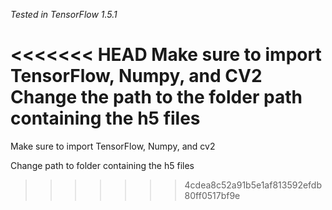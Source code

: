 *Tested in TensorFlow 1.5.1*

<<<<<<< HEAD
Make sure to import TensorFlow, Numpy, and CV2
Change the path to the folder path containing the h5 files
=======
Make sure to import TensorFlow, Numpy, and cv2

Change path to folder containing the h5 files
>>>>>>> 4cdea8c52a91b5e1af813592efdb80ff0517bf9e
